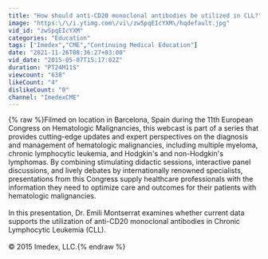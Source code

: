 ```yaml
---
title: "How should anti-CD20 monoclonal antibodies be utilized in CLL?"
image: "https:\/\/i.ytimg.com\/vi\/zwSpqEIcYXM\/hqdefault.jpg"
vid_id: "zwSpqEIcYXM"
categories: "Education"
tags: ["Imedex","CME","Continuing Medical Education"]
date: "2021-11-26T08:36:27+03:00"
vid_date: "2015-05-07T15:17:02Z"
duration: "PT24M11S"
viewcount: "638"
likeCount: "4"
dislikeCount: "0"
channel: "ImedexCME"
---
```

{% raw %}Filmed on location in Barcelona, Spain during the 11th European Congress on Hematologic Malignancies, this webcast is part of a series that provides cutting-edge updates and expert perspectives on the diagnosis and management of hematologic malignancies, including multiple myeloma, chronic lymphocytic leukemia, and Hodgkin's and non-Hodgkin's lymphomas. By combining stimulating didactic sessions, interactive panel discussions, and lively debates by internationally renowned specialists, presentations from this Congress supply healthcare professionals with the information they need to optimize care and outcomes for their patients with hematologic malignancies.<br /><br />In this presentation, Dr. Emili Montserrat examines whether current data supports the utilization of anti-CD20 monoclonal antibodies in Chronic Lymphocytic Leukemia (CLL).<br /><br />© 2015 Imedex, LLC.{% endraw %}
